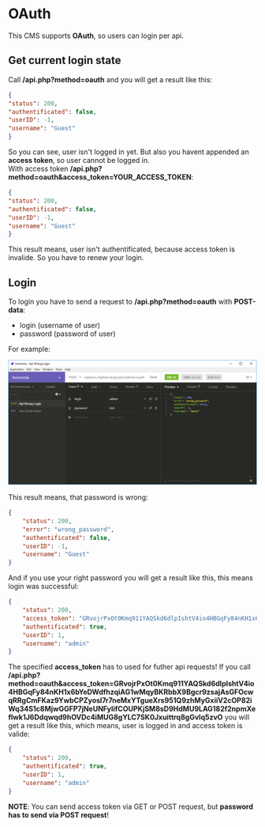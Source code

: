 # OAuth

This CMS supports **OAuth**, so users can login per api.

## Get current login state

Call **/api.php?method=oauth** and you will get a result like this:
```json
{
"status": 200,
"authentificated": false,
"userID": -1,
"username": "Guest"
}
```

So you can see, user isn't logged in yet. But also you havent appended an **access token**, so user cannot be logged in.\
With access token **/api.php?method=oauth&amp;access_token=YOUR_ACCESS_TOKEN**:
```json
{
"status": 200,
"authentificated": false,
"userID": -1,
"username": "Guest"
}
```

This result means, user isn't authentificated, because access token is invalide. So you have to renew your login.

## Login

To login you have to send a request to **/api.php?method=oauth** with **POST-data**:

  - login (username of user)
  - password (password of user)
  
For example:

![OAuth login request](./images/oauth_wrong_login.png)

This result means, that password is wrong:
```json
{
	"status": 200,
	"error": "wrong_password",
	"authentificated": false,
	"userID": -1,
	"username": "Guest"
}
```

And if you use your right password you will get a result like this, this means login was successful:
```json
{
	"status": 200,
	"access_token": "GRvojrPxOt0Kmq911YAQSkd6dlpIshtV4io4HBGqFy84nKH1x6bYeDWdfhzqiAG1wMqyBKRbbX9Bgcr9zsajAsGFOcwqRRgCmFKaz9YwbCPZyosl7r7neMxYTgueXrs951Q9zhMyGxiiV2cOP82iWq34S1c8MjwGGFP7jNeUNFyIifCOUPKjSM8sD9HdMU9LAG182f2npmXeflwk1J6Ddqwqd9hOVDc4iMUG8gYLC7SK0Jxuittrq8gGvlq5zvO",
	"authentificated": true,
	"userID": 1,
	"username": "admin"
}
```

The specified **access_token** has to used for futher api requests!
If you call **/api.php?method=oauth&amp;access_token=GRvojrPxOt0Kmq911YAQSkd6dlpIshtV4io4HBGqFy84nKH1x6bYeDWdfhzqiAG1wMqyBKRbbX9Bgcr9zsajAsGFOcwqRRgCmFKaz9YwbCPZyosl7r7neMxYTgueXrs951Q9zhMyGxiiV2cOP82iWq34S1c8MjwGGFP7jNeUNFyIifCOUPKjSM8sD9HdMU9LAG182f2npmXeflwk1J6Ddqwqd9hOVDc4iMUG8gYLC7SK0Jxuittrq8gGvlq5zvO** you will get a result like this, which means, user is logged in and access token is valide:
```json
{
	"status": 200,
	"authentificated": true,
	"userID": 1,
	"username": "admin"
}
```

**NOTE**: You can send access token via GET or POST request, but **password has to send via POST request**!